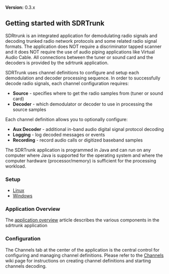 **Version:** 0.3.x

## Getting started with SDRTrunk ##

SDRtrunk is an integrated application for demodulating radio signals and 
decoding trunked radio network protocols and some related radio signal formats.  The 
application does NOT require a discriminator tapped scanner and it does NOT
require the use of audio piping applications like Virtual Audio Cable.  All
connections between the tuner or sound card and the decoders is provided by the
sdrtrunk application.

SDRTrunk uses channel definitions to configure and setup each demodulation and decoder
processing sequence.  In order to successfully decode radio signals, each channel configuration requires:

* **Source** - specifies where to get the radio samples from (tuner or sound card)
* **Decoder** - which demodulator or decoder to use in processing the source samples

Each channel definition allows you to optionally configure:

* **Aux Decoder** - additional in-band audio digital signal protocol decoding
* **Logging** - log decoded messages or events
* **Recording** - record audio calls or digitized baseband samples

The SDRTrunk application is programmed in Java and can run on any computer where Java is supported
for the operating system and where the computer hardware (processor/memory) is sufficient for the 
processing workload.

### Setup ###

  * [Linux](SetupLinux_V0.3.0.md)
  * [Windows](SetupWindows_V0.3.0.md)

### Application Overview ###

The [application overview](v0.3/ApplicationOverview_V0.3.0.md) article describes the various
components in the sdrtrunk application

### Configuration ###

The Channels tab at the center of the application is the central control for configuring and 
managing channel definitions.  Please refer to the [Channels](Channels_V0.3.0.md) wiki page for
instructions on creating channel definitions and starting channels decoding.


